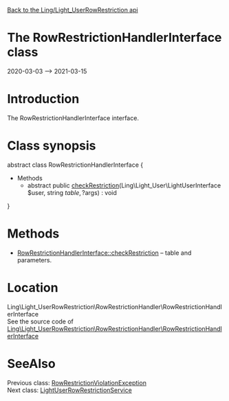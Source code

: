 [Back to the Ling/Light_UserRowRestriction api](https://github.com/lingtalfi/Light_UserRowRestriction/blob/master/doc/api/Ling/Light_UserRowRestriction.md)



The RowRestrictionHandlerInterface class
================
2020-03-03 --> 2021-03-15






Introduction
============

The RowRestrictionHandlerInterface interface.



Class synopsis
==============


abstract class <span class="pl-k">RowRestrictionHandlerInterface</span>  {

- Methods
    - abstract public [checkRestriction](https://github.com/lingtalfi/Light_UserRowRestriction/blob/master/doc/api/Ling/Light_UserRowRestriction/RowRestrictionHandler/RowRestrictionHandlerInterface/checkRestriction.md)(Ling\Light_User\LightUserInterface $user, string $table, ?$args) : void

}






Methods
==============

- [RowRestrictionHandlerInterface::checkRestriction](https://github.com/lingtalfi/Light_UserRowRestriction/blob/master/doc/api/Ling/Light_UserRowRestriction/RowRestrictionHandler/RowRestrictionHandlerInterface/checkRestriction.md) &ndash; table and parameters.





Location
=============
Ling\Light_UserRowRestriction\RowRestrictionHandler\RowRestrictionHandlerInterface<br>
See the source code of [Ling\Light_UserRowRestriction\RowRestrictionHandler\RowRestrictionHandlerInterface](https://github.com/lingtalfi/Light_UserRowRestriction/blob/master/RowRestrictionHandler/RowRestrictionHandlerInterface.php)



SeeAlso
==============
Previous class: [RowRestrictionViolationException](https://github.com/lingtalfi/Light_UserRowRestriction/blob/master/doc/api/Ling/Light_UserRowRestriction/Exception/RowRestrictionViolationException.md)<br>Next class: [LightUserRowRestrictionService](https://github.com/lingtalfi/Light_UserRowRestriction/blob/master/doc/api/Ling/Light_UserRowRestriction/Service/LightUserRowRestrictionService.md)<br>
